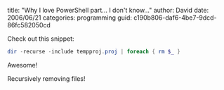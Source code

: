 
title: "Why I love PowerShell part... I don't know..."
author: David
date: 2006/06/21
categories: programming
guid: c190b806-daf6-4be7-9dcd-86fc582050cd

Check out this snippet:

```powershell
dir -recurse -include tempproj.proj | foreach { rm $_ }
```

Awesome!

Recursively removing files!

